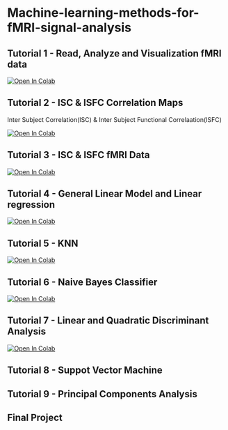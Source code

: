 # Machine-learning-methods-for-fMRI-signal-analysis

## Tutorial 1 - Read, Analyze and Visualization fMRI data 

[![Open In Colab](https://colab.research.google.com/assets/colab-badge.svg)](https://colab.research.google.com/github/eyalhizmi/Machine-learning-methods-for-fMRI-signal-analysis/blob/main/tutorials/haxby_dataset.ipynb) 


## Tutorial 2 - ISC & ISFC Correlation Maps
Inter Subject Correlation(ISC) & Inter Subject Functional Correlaation(ISFC)

[![Open In Colab](https://colab.research.google.com/assets/colab-badge.svg)](https://colab.research.google.com/github/eyalhizmi/Machine-learning-methods-for-fMRI-signal-analysis/blob/main/tutorials/isc_isfc-Correlation_Map.ipynb) 


## Tutorial 3 - ISC & ISFC fMRI Data

[![Open In Colab](https://colab.research.google.com/assets/colab-badge.svg)](https://colab.research.google.com/github/eyalhizmi/Machine-learning-methods-for-fMRI-signal-analysis/blob/main/tutorials/isc_isfc-fMRI_data.ipynb) 

## Tutorial 4 - General Linear Model and Linear regression

[![Open In Colab](https://colab.research.google.com/assets/colab-badge.svg)](https://colab.research.google.com/github/eyalhizmi/Machine-learning-methods-for-fMRI-signal-analysis/blob/main/tutorials/linear_regression_GLM.ipynb) 


## Tutorial 5 - KNN

[![Open In Colab](https://colab.research.google.com/assets/colab-badge.svg)](https://colab.research.google.com/github/eyalhizmi/Machine-learning-methods-for-fMRI-signal-analysis/blob/main/tutorials/knn.ipynb) 


## Tutorial 6 - Naive Bayes Classifier

[![Open In Colab](https://colab.research.google.com/assets/colab-badge.svg)](https://colab.research.google.com/github/eyalhizmi/Machine-learning-methods-for-fMRI-signal-analysis/blob/main/tutorials/naiveBayes.ipynb) 


## Tutorial 7 - Linear and Quadratic Discriminant Analysis

[![Open In Colab](https://colab.research.google.com/assets/colab-badge.svg)](https://colab.research.google.com/github/eyalhizmi/Machine-learning-methods-for-fMRI-signal-analysis/blob/main/tutorials/LDA_QDA.ipynb) 


## Tutorial 8 - Suppot Vector Machine 

## Tutorial 9 - Principal Components Analysis

## Final Project 